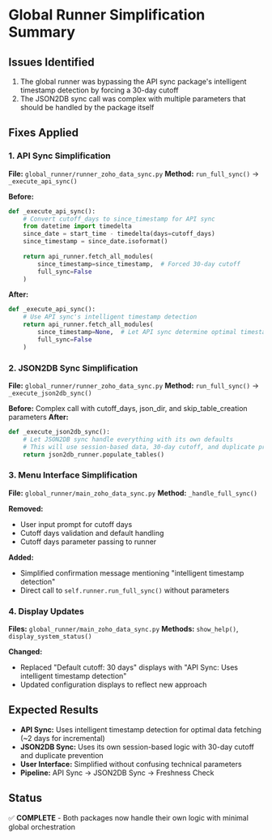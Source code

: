 # Global Runner Simplification Summary

## Issues Identified
1. The global runner was bypassing the API sync package's intelligent timestamp detection by forcing a 30-day cutoff
2. The JSON2DB sync call was complex with multiple parameters that should be handled by the package itself

## Fixes Applied

### 1. API Sync Simplification
**File:** `global_runner/runner_zoho_data_sync.py`
**Method:** `run_full_sync()` -> `_execute_api_sync()`

**Before:**
```python
def _execute_api_sync():
    # Convert cutoff_days to since_timestamp for API sync
    from datetime import timedelta
    since_date = start_time - timedelta(days=cutoff_days)
    since_timestamp = since_date.isoformat()
    
    return api_runner.fetch_all_modules(
        since_timestamp=since_timestamp,  # Forced 30-day cutoff
        full_sync=False
    )
```

**After:**
```python
def _execute_api_sync():
    # Use API sync's intelligent timestamp detection
    return api_runner.fetch_all_modules(
        since_timestamp=None,  # Let API sync determine optimal timestamp
        full_sync=False
    )
```

### 2. JSON2DB Sync Simplification
**File:** `global_runner/runner_zoho_data_sync.py`
**Method:** `run_full_sync()` -> `_execute_json2db_sync()`

**Before:** Complex call with cutoff_days, json_dir, and skip_table_creation parameters
**After:**
```python
def _execute_json2db_sync():
    # Let JSON2DB sync handle everything with its own defaults
    # This will use session-based data, 30-day cutoff, and duplicate prevention
    return json2db_runner.populate_tables()
```

### 3. Menu Interface Simplification
**File:** `global_runner/main_zoho_data_sync.py`
**Method:** `_handle_full_sync()`

**Removed:**
- User input prompt for cutoff days
- Cutoff days validation and default handling
- Cutoff days parameter passing to runner

**Added:**
- Simplified confirmation message mentioning "intelligent timestamp detection"
- Direct call to `self.runner.run_full_sync()` without parameters

### 4. Display Updates
**Files:** `global_runner/main_zoho_data_sync.py`
**Methods:** `show_help()`, `display_system_status()`

**Changed:**
- Replaced "Default cutoff: 30 days" displays with "API Sync: Uses intelligent timestamp detection"
- Updated configuration displays to reflect new approach

## Expected Results
- **API Sync:** Uses intelligent timestamp detection for optimal data fetching (~2 days for incremental)
- **JSON2DB Sync:** Uses its own session-based logic with 30-day cutoff and duplicate prevention
- **User Interface:** Simplified without confusing technical parameters
- **Pipeline:** API Sync → JSON2DB Sync → Freshness Check

## Status
✅ **COMPLETE** - Both packages now handle their own logic with minimal global orchestration